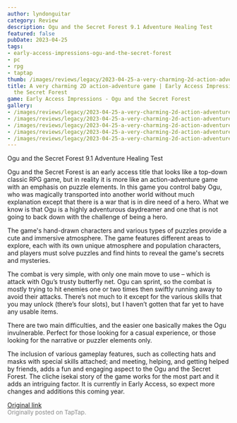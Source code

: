```yaml
---
author: lyndonguitar
category: Review
description: Ogu and the Secret Forest 9.1 Adventure Healing Test
featured: false
pubDate: 2023-04-25
tags:
- early-access-impressions-ogu-and-the-secret-forest
- pc
- rpg
- taptap
thumb: /images/reviews/legacy/2023-04-25-a-very-charming-2d-action-adventure-game--early-access-impressions---ogu-and-the-secret-f-0.avif
title: A very charming 2D action-adventure game | Early Access Impressions - Ogu and
  the Secret Forest
game: Early Access Impressions - Ogu and the Secret Forest
gallery:
- /images/reviews/legacy/2023-04-25-a-very-charming-2d-action-adventure-game--early-access-impressions---ogu-and-the-secret-f-0.avif
- /images/reviews/legacy/2023-04-25-a-very-charming-2d-action-adventure-game--early-access-impressions---ogu-and-the-secret-f-1.avif
- /images/reviews/legacy/2023-04-25-a-very-charming-2d-action-adventure-game--early-access-impressions---ogu-and-the-secret-f-2.avif
- /images/reviews/legacy/2023-04-25-a-very-charming-2d-action-adventure-game--early-access-impressions---ogu-and-the-secret-f-3.avif
- /images/reviews/legacy/2023-04-25-a-very-charming-2d-action-adventure-game--early-access-impressions---ogu-and-the-secret-f-4.avif
---
```

Ogu and the Secret Forest
9.1
Adventure
Healing
Test

Ogu and the Secret Forest is an early access title that looks like a top-down classic RPG game, but in reality it is more like an action-adventure game with an emphasis on puzzle elements. In this game you control baby Ogu, who was magically transported into another world without much explanation except that there is a war that is in dire need of a hero. What we know is that Ogu is a highly adventurous daydreamer and one that is not going to back down with the challenge of being a hero.

The game's hand-drawn characters and various types of puzzles provide a cute and immersive atmosphere. The game features different areas to explore, each with its own unique atmosphere and population characters, and players must solve puzzles and find hints to reveal the game's secrets and mysteries.

The combat is very simple, with only one main move to use – which is attack with Ogu’s trusty butterfly net. Ogu can sprint, so the combat is mostly trying to hit enemies one or two times then swiftly running away to avoid their attacks. There’s not much to it except for the various skills that you may unlock (there’s four slots), but I haven’t gotten that far yet to have any usable items.

There are two main difficulties, and the easier one basically makes the Ogu invulnerable. Perfect for those looking for a casual experience, or those looking for the narrative or puzzler elements only.

The inclusion of various gameplay features, such as collecting hats and masks with special skills attached; and meeting, helping, and getting helped by friends, adds a fun and engaging aspect to the Ogu and the Secret Forest. The cliche isekai story of the game works for the most part and it adds an intriguing factor. It is currently in Early Access, so expect more changes and additions this coming year.

[Original link](https://www.taptap.io/post/5238624)<br><span style="font-size: 0.95em; color: #888;">Originally posted on TapTap.</span>